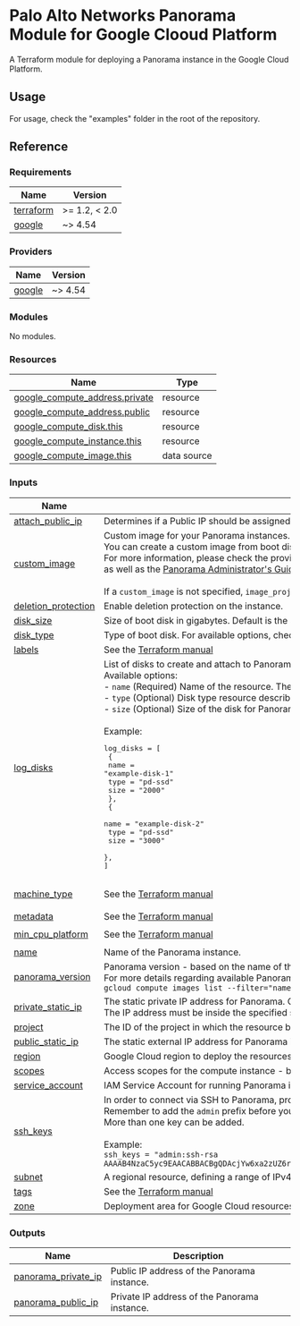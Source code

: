 # Palo Alto Networks Panorama Module for Google Clooud Platform

A Terraform module for deploying a Panorama instance in the Google Cloud Platform.

## Usage

For usage, check the "examples" folder in the root of the repository. 

## Reference
<!-- BEGINNING OF PRE-COMMIT-TERRAFORM DOCS HOOK -->
### Requirements

| Name | Version |
|------|---------|
| <a name="requirement_terraform"></a> [terraform](#requirement\_terraform) | >= 1.2, < 2.0 |
| <a name="requirement_google"></a> [google](#requirement\_google) | ~> 4.54 |

### Providers

| Name | Version |
|------|---------|
| <a name="provider_google"></a> [google](#provider\_google) | ~> 4.54 |

### Modules

No modules.

### Resources

| Name | Type |
|------|------|
| [google_compute_address.private](https://registry.terraform.io/providers/hashicorp/google/latest/docs/resources/compute_address) | resource |
| [google_compute_address.public](https://registry.terraform.io/providers/hashicorp/google/latest/docs/resources/compute_address) | resource |
| [google_compute_disk.this](https://registry.terraform.io/providers/hashicorp/google/latest/docs/resources/compute_disk) | resource |
| [google_compute_instance.this](https://registry.terraform.io/providers/hashicorp/google/latest/docs/resources/compute_instance) | resource |
| [google_compute_image.this](https://registry.terraform.io/providers/hashicorp/google/latest/docs/data-sources/compute_image) | data source |

### Inputs

| Name | Description | Type | Default | Required |
|------|-------------|------|---------|:--------:|
| <a name="input_attach_public_ip"></a> [attach\_public\_ip](#input\_attach\_public\_ip) | Determines if a Public IP should be assigned to Panorama. Set by the API if the `public_static_ip` variable is not defined. | `bool` | `false` | no |
| <a name="input_custom_image"></a> [custom\_image](#input\_custom\_image) | Custom image for your Panorama instances. Custom images are available only to your Cloud project. <br>You can create a custom image from boot disks and other images. <br>For more information, please check the provider [documentation](https://registry.terraform.io/providers/hashicorp/google/latest/docs/resources/compute_instance#image)<br>as well as the [Panorama Administrator's Guide](https://docs.paloaltonetworks.com/panorama/10-2/panorama-admin/set-up-panorama/set-up-the-panorama-virtual-appliance/install-the-panorama-virtual-appliance/install-panorama-on-gcp.html).<br><br>If a `custom_image` is not specified, `image_project` and `image_family` are used to determine a Public image to use for Panorama. | `string` | `null` | no |
| <a name="input_deletion_protection"></a> [deletion\_protection](#input\_deletion\_protection) | Enable deletion protection on the instance. | `bool` | `false` | no |
| <a name="input_disk_size"></a> [disk\_size](#input\_disk\_size) | Size of boot disk in gigabytes. Default is the same as the OS image. | `string` | `null` | no |
| <a name="input_disk_type"></a> [disk\_type](#input\_disk\_type) | Type of boot disk. For available options, check the providers [documentation](https://cloud.google.com/compute/docs/disks#disk-types). | `string` | `"pd-ssd"` | no |
| <a name="input_labels"></a> [labels](#input\_labels) | See the [Terraform manual](https://registry.terraform.io/providers/hashicorp/google/latest/docs/resources/compute_instance) | `map(any)` | `{}` | no |
| <a name="input_log_disks"></a> [log\_disks](#input\_log\_disks) | List of disks to create and attach to Panorama to store traffic logs.<br>Available options:<br>- `name`              (Required) Name of the resource. The name must be 1-63 characters long, and comply with [`RFC1035`](https://datatracker.ietf.org/doc/html/rfc1035).<br>- `type`              (Optional) Disk type resource describing which disk type to use to create the disk. For available options, check the providers [documentation](https://cloud.google.com/compute/docs/disks#disk-types).<br>- `size`              (Optional) Size of the disk for Panorama logs (Gigabytes).<br><br>Example:<pre>log_disks = [<br>  {<br>    name = "example-disk-1"<br>    type = "pd-ssd"<br>    size = "2000"<br>  },<br>  {<br>    name = "example-disk-2"<br>    type = "pd-ssd"<br>    size = "3000"<br>  },<br>]</pre> | `list` | `[]` | no |
| <a name="input_machine_type"></a> [machine\_type](#input\_machine\_type) | See the [Terraform manual](https://registry.terraform.io/providers/hashicorp/google/latest/docs/resources/compute_instance) | `string` | `"n1-standard-16"` | no |
| <a name="input_metadata"></a> [metadata](#input\_metadata) | See the [Terraform manual](https://registry.terraform.io/providers/hashicorp/google/latest/docs/resources/compute_instance) | `map(string)` | `{}` | no |
| <a name="input_min_cpu_platform"></a> [min\_cpu\_platform](#input\_min\_cpu\_platform) | See the [Terraform manual](https://registry.terraform.io/providers/hashicorp/google/latest/docs/resources/compute_instance) | `string` | `"Intel Broadwell"` | no |
| <a name="input_name"></a> [name](#input\_name) | Name of the Panorama instance. | `string` | `"panorama"` | no |
| <a name="input_panorama_version"></a> [panorama\_version](#input\_panorama\_version) | Panorama version - based on the name of the Panorama public image - allows to specify which Panorama version will be deployed.<br>  For more details regarding available Panorama versions in the Google Cloud Platform, please run the following command:<br>  `gcloud compute images list --filter="name ~ .*panorama.*" --project paloaltonetworksgcp-public --no-standard-images` | `string` | `"panorama-byol-1000"` | no |
| <a name="input_private_static_ip"></a> [private\_static\_ip](#input\_private\_static\_ip) | The static private IP address for Panorama. Only IPv4 is supported. An address may only be specified for INTERNAL address types.<br>  The IP address must be inside the specified subnetwork, if any. Set by the API if undefined. | `string` | `null` | no |
| <a name="input_project"></a> [project](#input\_project) | The ID of the project in which the resource belongs. If it is not provided, the provider project is used. | `string` | `null` | no |
| <a name="input_public_static_ip"></a> [public\_static\_ip](#input\_public\_static\_ip) | The static external IP address for Panorama instance. Only IPv4 is supported. Set by the API if undefined. | `string` | `null` | no |
| <a name="input_region"></a> [region](#input\_region) | Google Cloud region to deploy the resources into. | `string` | n/a | yes |
| <a name="input_scopes"></a> [scopes](#input\_scopes) | Access scopes for the compute instance - both OAuth2 URLs and gcloud short names are supported | `list(string)` | `[]` | no |
| <a name="input_service_account"></a> [service\_account](#input\_service\_account) | IAM Service Account for running Panorama instance (just the email) | `string` | `null` | no |
| <a name="input_ssh_keys"></a> [ssh\_keys](#input\_ssh\_keys) | In order to connect via SSH to Panorama, provide your SSH public key here.<br>  Remember to add the `admin` prefix before you insert your public SSH key.<br>  More than one key can be added.<br><br>  Example:<br>  `ssh_keys = "admin:ssh-rsa AAAAB4NzaC5yc9EAACABBACBgQDAcjYw6xa2zUZ6reqHqDp9bYDLTu7Rnk5Sa3hthIsIsFaKenFLe4w3mm5eF3ebsfAAnuzI9ua9g7aB/ThIsIsAlSoFaKeN2VhUMDmlBYO5m1D4ip6eugS6uM="` | `string` | n/a | yes |
| <a name="input_subnet"></a> [subnet](#input\_subnet) | A regional resource, defining a range of IPv4 addresses. In Google Cloud, the terms subnet and subnetwork are synonymous. | `string` | n/a | yes |
| <a name="input_tags"></a> [tags](#input\_tags) | See the [Terraform manual](https://registry.terraform.io/providers/hashicorp/google/latest/docs/resources/compute_instance) | `list(string)` | `[]` | no |
| <a name="input_zone"></a> [zone](#input\_zone) | Deployment area for Google Cloud resources within a region. | `string` | n/a | yes |

### Outputs

| Name | Description |
|------|-------------|
| <a name="output_panorama_private_ip"></a> [panorama\_private\_ip](#output\_panorama\_private\_ip) | Public IP address of the Panorama instance. |
| <a name="output_panorama_public_ip"></a> [panorama\_public\_ip](#output\_panorama\_public\_ip) | Private IP address of the Panorama instance. |
<!-- END OF PRE-COMMIT-TERRAFORM DOCS HOOK -->
